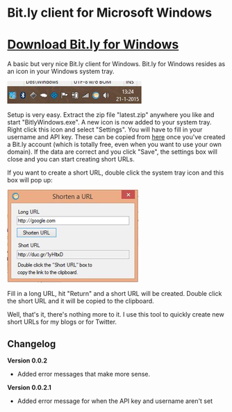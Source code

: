 # Bit.ly client for Microsoft Windows

# [Download Bit.ly for Windows](https://github.com/dukeofharen/bitly-windows/raw/master/latest.zip)

A basic but very nice Bit.ly client for Windows. Bit.ly for Windows resides as an icon in your Windows system tray.

![Bit.ly resides in the Windows system tray](https://raw.githubusercontent.com/dukeofharen/bitly-windows/master/img/systemtray.jpg)

Setup is very easy. Extract the zip file "latest.zip" anywhere you like and start "BitlyWindows.exe". A new icon is now added to your system tray. Right click this icon and select "Settings". You will have to fill in your username and API key. These can be copied from [here](https://bitly.com/a/your_api_key) once you've created a Bit.ly account (which is totally free, even when you want to use your own domain). If the data are correct and you click "Save", the settings box will close and you can start creating short URLs.

If you want to create a short URL, double click the system tray icon and this box will pop up:

![Shorten a URL](https://raw.githubusercontent.com/dukeofharen/bitly-windows/master/img/shorturl.jpg)

Fill in a long URL, hit "Return" and a short URL will be created. Double click the short URL and it will be copied to the clipboard.

Well, that's it, there's nothing more to it. I use this tool to quickly create new short URLs for my blogs or for Twitter.

## Changelog

**Version 0.0.2**
- Added error messages that make more sense.

**Version 0.0.2.1**
- Added error message for when the API key and username aren't set